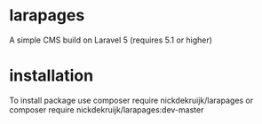 # larapages
A simple CMS build on Laravel 5 (requires 5.1 or higher)

# installation
To install package use
    composer require nickdekruijk/larapages
    or
    composer require nickdekruijk/larapages:dev-master
